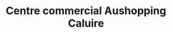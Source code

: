 ---
title: "Centre commercial Aushopping Caluire"
url: /caluire-et-cuire/centre-commercial-aushopping-caluire/
shop: centre commercial
---